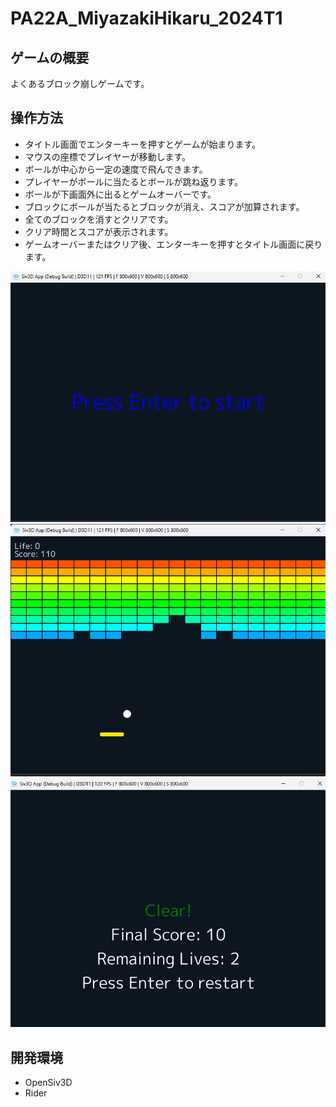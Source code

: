# PA22A_MiyazakiHikaru_2024T1

## ゲームの概要
よくあるブロック崩しゲームです。

## 操作方法

- タイトル画面でエンターキーを押すとゲームが始まります。
- マウスの座標でプレイヤーが移動します。
- ボールが中心から一定の速度で飛んできます。
- プレイヤーがボールに当たるとボールが跳ね返ります。
- ボールが下画面外に出るとゲームオーバーです。
- ブロックにボールが当たるとブロックが消え、スコアが加算されます。
- 全てのブロックを消すとクリアです。
- クリア時間とスコアが表示されます。
- ゲームオーバーまたはクリア後、エンターキーを押すとタイトル画面に戻ります。

![img_1.png](img_1.png)
![img_2.png](img_2.png)
![img_3.png](img_3.png)

## 開発環境
- OpenSiv3D
- Rider